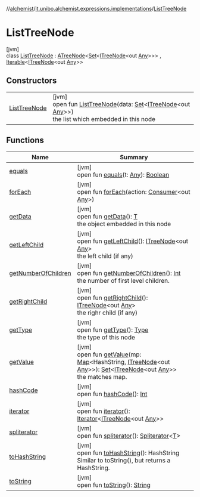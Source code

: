//[alchemist](../../../index.md)/[it.unibo.alchemist.expressions.implementations](../index.md)/[ListTreeNode](index.md)

# ListTreeNode

[jvm]\
class [ListTreeNode](index.md) : [ATreeNode](../-a-tree-node/index.md)<[Set](https://docs.oracle.com/javase/8/docs/api/java/util/Set.html)<[ITreeNode](../../it.unibo.alchemist.expressions.interfaces/-i-tree-node/index.md)<out [Any](https://kotlinlang.org/api/latest/jvm/stdlib/kotlin/-any/index.html)>>> , [Iterable](https://docs.oracle.com/javase/8/docs/api/java/lang/Iterable.html)<[ITreeNode](../../it.unibo.alchemist.expressions.interfaces/-i-tree-node/index.md)<out [Any](https://kotlinlang.org/api/latest/jvm/stdlib/kotlin/-any/index.html)>>

## Constructors

| | |
|---|---|
| [ListTreeNode](-list-tree-node.md) | [jvm]<br>open fun [ListTreeNode](-list-tree-node.md)(data: [Set](https://docs.oracle.com/javase/8/docs/api/java/util/Set.html)<[ITreeNode](../../it.unibo.alchemist.expressions.interfaces/-i-tree-node/index.md)<out [Any](https://kotlinlang.org/api/latest/jvm/stdlib/kotlin/-any/index.html)>>)<br>the list which embedded in this node |

## Functions

| Name | Summary |
|---|---|
| [equals](../-a-tree-node/equals.md) | [jvm]<br>open fun [equals](../-a-tree-node/equals.md)(t: [Any](https://kotlinlang.org/api/latest/jvm/stdlib/kotlin/-any/index.html)): [Boolean](https://kotlinlang.org/api/latest/jvm/stdlib/kotlin/-boolean/index.html) |
| [forEach](index.md#-655675525%2FFunctions%2F-267951372) | [jvm]<br>open fun [forEach](index.md#-655675525%2FFunctions%2F-267951372)(action: [Consumer](https://docs.oracle.com/javase/8/docs/api/java/util/function/Consumer.html)<out [Any](https://kotlinlang.org/api/latest/jvm/stdlib/kotlin/-any/index.html)>) |
| [getData](../-operator-tree-node/index.md#1261515164%2FFunctions%2F-267951372) | [jvm]<br>open fun [getData](../-operator-tree-node/index.md#1261515164%2FFunctions%2F-267951372)(): [T](../../it.unibo.alchemist.expressions.interfaces/-i-tree-node/index.md)<br>the object embedded in this node |
| [getLeftChild](../-a-tree-node/get-left-child.md) | [jvm]<br>open fun [getLeftChild](../-a-tree-node/get-left-child.md)(): [ITreeNode](../../it.unibo.alchemist.expressions.interfaces/-i-tree-node/index.md)<out [Any](https://kotlinlang.org/api/latest/jvm/stdlib/kotlin/-any/index.html)><br>the left child (if any) |
| [getNumberOfChildren](../-a-tree-node/get-number-of-children.md) | [jvm]<br>open fun [getNumberOfChildren](../-a-tree-node/get-number-of-children.md)(): [Int](https://kotlinlang.org/api/latest/jvm/stdlib/kotlin/-int/index.html)<br>the number of first level children. |
| [getRightChild](../-a-tree-node/get-right-child.md) | [jvm]<br>open fun [getRightChild](../-a-tree-node/get-right-child.md)(): [ITreeNode](../../it.unibo.alchemist.expressions.interfaces/-i-tree-node/index.md)<out [Any](https://kotlinlang.org/api/latest/jvm/stdlib/kotlin/-any/index.html)><br>the righr child (if any) |
| [getType](get-type.md) | [jvm]<br>open fun [getType](get-type.md)(): [Type](../-type/index.md)<br>the type of this node |
| [getValue](get-value.md) | [jvm]<br>open fun [getValue](get-value.md)(mp: [Map](https://docs.oracle.com/javase/8/docs/api/java/util/Map.html)<HashString, [ITreeNode](../../it.unibo.alchemist.expressions.interfaces/-i-tree-node/index.md)<out [Any](https://kotlinlang.org/api/latest/jvm/stdlib/kotlin/-any/index.html)>>): [Set](https://docs.oracle.com/javase/8/docs/api/java/util/Set.html)<[ITreeNode](../../it.unibo.alchemist.expressions.interfaces/-i-tree-node/index.md)<out [Any](https://kotlinlang.org/api/latest/jvm/stdlib/kotlin/-any/index.html)>><br>the matches map. |
| [hashCode](../-a-tree-node/hash-code.md) | [jvm]<br>open fun [hashCode](../-a-tree-node/hash-code.md)(): [Int](https://kotlinlang.org/api/latest/jvm/stdlib/kotlin/-int/index.html) |
| [iterator](iterator.md) | [jvm]<br>open fun [iterator](iterator.md)(): [Iterator](https://docs.oracle.com/javase/8/docs/api/java/util/Iterator.html)<[ITreeNode](../../it.unibo.alchemist.expressions.interfaces/-i-tree-node/index.md)<out [Any](https://kotlinlang.org/api/latest/jvm/stdlib/kotlin/-any/index.html)>> |
| [spliterator](index.md#-677603448%2FFunctions%2F-267951372) | [jvm]<br>open fun [spliterator](index.md#-677603448%2FFunctions%2F-267951372)(): [Spliterator](https://docs.oracle.com/javase/8/docs/api/java/util/Spliterator.html)<[T](../../it.unibo.alchemist.expressions.interfaces/-i-tree-node/index.md)> |
| [toHashString](../-a-tree-node/to-hash-string.md) | [jvm]<br>open fun [toHashString](../-a-tree-node/to-hash-string.md)(): HashString<br>Similar to toString(), but returns a HashString. |
| [toString](to-string.md) | [jvm]<br>open fun [toString](to-string.md)(): [String](https://docs.oracle.com/javase/8/docs/api/java/lang/String.html) |
